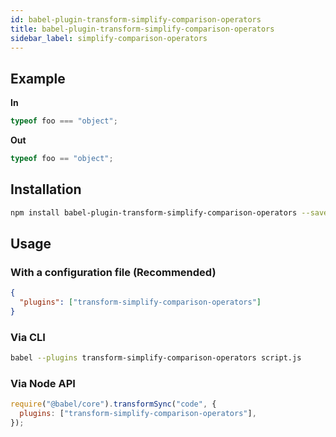 ```yaml
---
id: babel-plugin-transform-simplify-comparison-operators
title: babel-plugin-transform-simplify-comparison-operators
sidebar_label: simplify-comparison-operators
---
```


## Example

**In**

```javascript
typeof foo === "object";
```

**Out**

```javascript
typeof foo == "object";
```

## Installation

```sh
npm install babel-plugin-transform-simplify-comparison-operators --save-dev
```

## Usage

### With a configuration file (Recommended)

```json
{
  "plugins": ["transform-simplify-comparison-operators"]
}
```

### Via CLI

```sh
babel --plugins transform-simplify-comparison-operators script.js
```

### Via Node API

```javascript
require("@babel/core").transformSync("code", {
  plugins: ["transform-simplify-comparison-operators"],
});
```
